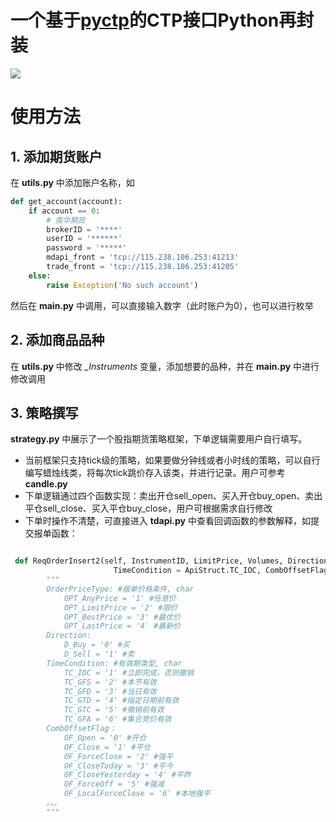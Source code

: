 一个基于[pyctp](https://github.com/lovelylain/pyctp)的CTP接口Python再封装
=====

![](https://img.shields.io/npm/l/express.svg)

# 使用方法
## 1. 添加期货账户

在 **utils.py** 中添加账户名称，如

```python
def get_account(account):
    if account == 0:
        # 南华期货
        brokerID = '****'
        userID = '******'
        password = '*****'
        mdapi_front = 'tcp://115.238.106.253:41213'
        trade_front = 'tcp://115.238.106.253:41205'
    else:
        raise Exception('No such account')
```

然后在 **main.py** 中调用，可以直接输入数字（此时账户为0），也可以进行枚举

## 2. 添加商品品种

在 **utils.py** 中修改 *_Instruments* 变量，添加想要的品种，并在 **main.py** 中进行修改调用

## 3. 策略撰写

**strategy.py** 中展示了一个股指期货策略框架，下单逻辑需要用户自行填写。

- 当前框架只支持tick级的策略，如果要做分钟线或者小时线的策略，可以自行编写蜡烛线类，将每次tick跳价存入该类，并进行记录。用户可参考 **candle.py**
- 下单逻辑通过四个函数实现：卖出开仓sell_open、买入开仓buy_open、卖出平仓sell_close、买入平仓buy_close，用户可根据需求自行修改
- 下单时操作不清楚，可直接进入 **tdapi.py** 中查看回调函数的参数解释，如提交报单函数：

```python

 def ReqOrderInsert2(self, InstrumentID, LimitPrice, Volumes, Direction = ApiStruct.D_Buy,
                       TimeCondition = ApiStruct.TC_IOC, CombOffsetFlag = ApiStruct.OF_Open, OrderPriceType = '2'):
        """
        OrderPriceType: #报单价格条件, char
            OPT_AnyPrice = '1' #任意价
            OPT_LimitPrice = '2' #限价
            OPT_BestPrice = '3' #最优价
            OPT_LastPrice = '4' #最新价
        Direction:
            D_Buy = '0' #买
            D_Sell = '1' #卖
        TimeCondition: #有效期类型, char
            TC_IOC = '1' #立即完成，否则撤销
            TC_GFS = '2' #本节有效
            TC_GFD = '3' #当日有效
            TC_GTD = '4' #指定日期前有效
            TC_GTC = '5' #撤销前有效
            TC_GFA = '6' #集合竞价有效
        CombOffsetFlag：
            OF_Open = '0' #开仓
            OF_Close = '1' #平仓
            OF_ForceClose = '2' #强平
            OF_CloseToday = '3' #平今
            OF_CloseYesterday = '4' #平昨
            OF_ForceOff = '5' #强减
            OF_LocalForceClose = '6' #本地强平
        。。。
        """
```

